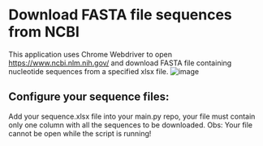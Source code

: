 # Download FASTA file sequences from NCBI

This application uses Chrome Webdriver to open https://www.ncbi.nlm.nih.gov/ and download FASTA file containing nucleotide sequences from a specified xlsx file.
![image](https://user-images.githubusercontent.com/44960191/175833675-47468775-af51-4224-bf2d-f8bb680328bd.png)

## Configure your sequence files:

Add your sequence.xlsx file into your main.py repo, your file must contain only one column with all the sequences to be downloaded. Obs: Your file cannot be open while the script is running!
